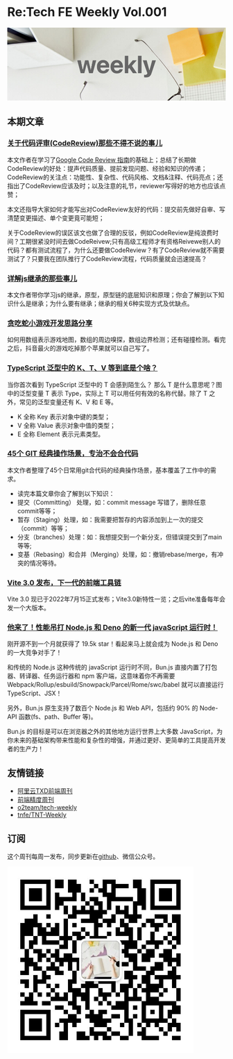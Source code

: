 #  Re:Tech FE Weekly Vol.001

![](https://raw.githubusercontent.com/retech-fe/image-hosting/main/img/2022/08/08/11-10-04-9b39540aa9ffa2223c6198a222fb47a0-dcca450c-0118-4e49-b97a-d3c3b7571eb2-725b53.png)


## 本期文章

### [关于代码评审(CodeReview)那些不得不说的事儿](https://juejin.cn/post/7100874690884796447)

本文作者在学习了[Google Code Review 指南](https://eng-practices-cn.xindoo.xyz/review/index)的基础上；总结了长期做CodeReview的好处：提声代码质量、提前发现问题、经验和知识的传递；CodeReview的关注点：功能性、复杂性、代码风格、文档&注释、代码亮点；还指出了CodeReview应该及时；以及注意的礼节，reviewer写得好的地方也应该点赞；

本文还指导大家如何才能写出对CodeReview友好的代码：提交前先做好自审、写清楚变更描述、单个变更竟可能短；

关于CodeReview的误区该文也做了合理的反驳，例如CodeReview是纯浪费时间？工期很紧没时间去做CodeReivew;只有高级工程师才有资格Reivewe别人的代码？都有测试流程了，为什么还要做CodeReview？有了CodeReview就不需要测试了？只要我在团队推行了CodeReview流程，代码质量就会迅速提高？


### [详解js继承的那些事儿](https://blog.csdn.net/qq_34574204/article/details/120716964)

本文作者带你学习js的继承，原型，原型链的底层知识和原理；你会了解到以下知识什么是继承；为什么要有继承；继承的相关6种实现方式及优缺点。


### [贪吃蛇小游戏开发思路分享](https://juejin.cn/post/7051411538577457183)

如何用数组表示游戏地图，数组的周边嗅探，数组边界检测；还有碰撞检测。看完之后，抖音最火的游戏吃掉那个苹果就可以自己写了。

### [TypeScript 泛型中的 K、T、V 等到底是个啥？](https://juejin.cn/post/7084410879223005215)

当你首次看到 TypeScript 泛型中的 T 会感到陌生么？
那么 T 是什么意思呢？图中的泛型变量 T 表示 Type，实际上 T 可以用任何有效的名称代替。除了 T 之外，常见的泛型变量还有 K、V 和 E 等。
- K 全称 Key 表示对象中键的类型；
- V 全称 Value 表示对象中值的类型；
- E 全称 Element 表示元素类型。

### [45个 GIT 经典操作场景，专治不会合代码](https://mp.weixin.qq.com/s/2p4m63JdsCjBpVku-WaZyA)

本文作者整理了45个日常用git合代码的经典操作场景，基本覆盖了工作中的需求。

- 读完本篇文章你会了解到以下知识：
- 提交（Committing） 处理，如：commit message 写错了，删除任意commit等等；
- 暂存（Staging）处理，如：我需要把暂存的内容添加到上一次的提交（commit）等等；
- 分支（branches）处理：如：我想提交到一个新分支，但错误提交到了main等等;
- 变基（Rebasing）和合并（Merging）处理，如：撤销rebase/merge，有冲突的情况等待。


### [Vite 3.0 发布，下一代的前端工具链](https://www.oschina.net/news/202953/vite-3-0-released)

Vite 3.0 现已于2022年7月15正式发布；Vite3.0新特性一览；之后vite准备每年会发一个大版本。

### [他来了！性能吊打 Node.js 和 Deno 的新一代 javaScript 运行时！](https://mp.weixin.qq.com/s?__biz=Mzg5NDEyMzA2NQ==&mid=2247488883&idx=1&sn=1ec39e6e52849ea2deb2dbbed26cc2df&chksm=c0253825f752b13303aa204bdfa93eb5979999cf5c61224726673f552ab5406ce9a506a6e7b5#rd)

刚开源不到一个月就获得了 19.5k star！看起来马上就会成为 Node.js 和 Deno 的一大竞争对手了！

和传统的 Node.js 这种传统的 javaScript 运行时不同，Bun.js 直接内置了打包器、转译器、任务运行器和 npm 客户端，这意味着你不再需要 Webpack/Rollup/esbuild/Snowpack/Parcel/Rome/swc/babel 就可以直接运行 TypeScript、JSX！

另外，Bun.js 原生支持了数百个 Node.js 和 Web API，包括约 90% 的 Node-API 函数(fs、path、Buffer 等)。

Bun.js 的目标是可以在浏览器之外的其他地方运行世界上大多数 JavaScript，为你未来的基础架构带来性能和复杂性的增强，并通过更好、更简单的工具提高开发者的生产力！


## 友情链接

- [阿里云TXD前端周刊](https://github.com/aliyunfe/weekly)
- [前端精度周刊](https://github.com/ascoders/weekly)
- [o2team/tech-weekly]()
- [tnfe/TNT-Weekly](https://github.com/tnfe/TNT-Weekly/)


## 订阅
这个周刊每周一发布，同步更新在[github](https://github.com/retech-fe/weekly)、微信公众号。

![](https://raw.githubusercontent.com/retech-fe/image-hosting/main/img/2022/08/08/11-10-31-00dddeb5e5c7f41d76b8a886daf30c30-qrcode_for_gh_1ab4464eae79_430-173b0f.jpg)


